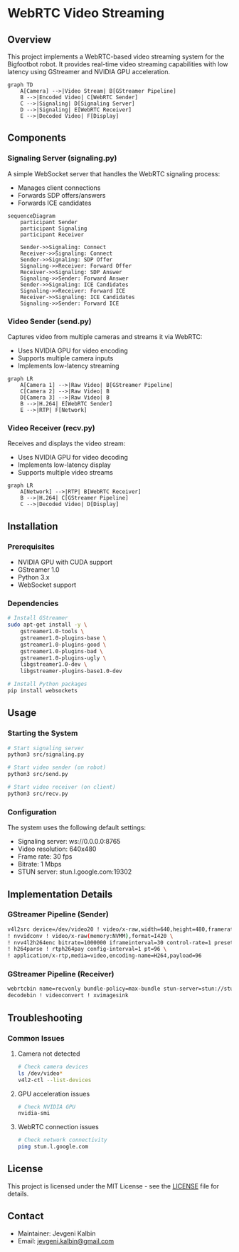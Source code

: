 # WebRTC Video Streaming

## Overview

This project implements a WebRTC-based video streaming system for the Bigfootbot robot. It provides real-time video streaming capabilities with low latency using GStreamer and NVIDIA GPU acceleration.

```mermaid
graph TD
    A[Camera] -->|Video Stream| B[GStreamer Pipeline]
    B -->|Encoded Video| C[WebRTC Sender]
    C -->|Signaling| D[Signaling Server]
    D -->|Signaling| E[WebRTC Receiver]
    E -->|Decoded Video| F[Display]
```

## Components

### Signaling Server (signaling.py)
A simple WebSocket server that handles the WebRTC signaling process:
- Manages client connections
- Forwards SDP offers/answers
- Forwards ICE candidates

```mermaid
sequenceDiagram
    participant Sender
    participant Signaling
    participant Receiver
    
    Sender->>Signaling: Connect
    Receiver->>Signaling: Connect
    Sender->>Signaling: SDP Offer
    Signaling->>Receiver: Forward Offer
    Receiver->>Signaling: SDP Answer
    Signaling->>Sender: Forward Answer
    Sender->>Signaling: ICE Candidates
    Signaling->>Receiver: Forward ICE
    Receiver->>Signaling: ICE Candidates
    Signaling->>Sender: Forward ICE
```

### Video Sender (send.py)
Captures video from multiple cameras and streams it via WebRTC:
- Uses NVIDIA GPU for video encoding
- Supports multiple camera inputs
- Implements low-latency streaming

```mermaid
graph LR
    A[Camera 1] -->|Raw Video| B[GStreamer Pipeline]
    C[Camera 2] -->|Raw Video| B
    D[Camera 3] -->|Raw Video| B
    B -->|H.264| E[WebRTC Sender]
    E -->|RTP| F[Network]
```

### Video Receiver (recv.py)
Receives and displays the video stream:
- Uses NVIDIA GPU for video decoding
- Implements low-latency display
- Supports multiple video streams

```mermaid
graph LR
    A[Network] -->|RTP| B[WebRTC Receiver]
    B -->|H.264| C[GStreamer Pipeline]
    C -->|Decoded Video| D[Display]
```

## Installation

### Prerequisites
- NVIDIA GPU with CUDA support
- GStreamer 1.0
- Python 3.x
- WebSocket support

### Dependencies
```bash
# Install GStreamer
sudo apt-get install -y \
    gstreamer1.0-tools \
    gstreamer1.0-plugins-base \
    gstreamer1.0-plugins-good \
    gstreamer1.0-plugins-bad \
    gstreamer1.0-plugins-ugly \
    libgstreamer1.0-dev \
    libgstreamer-plugins-base1.0-dev

# Install Python packages
pip install websockets
```

## Usage

### Starting the System
```bash
# Start signaling server
python3 src/signaling.py

# Start video sender (on robot)
python3 src/send.py

# Start video receiver (on client)
python3 src/recv.py
```

### Configuration
The system uses the following default settings:
- Signaling server: ws://0.0.0.0:8765
- Video resolution: 640x480
- Frame rate: 30 fps
- Bitrate: 1 Mbps
- STUN server: stun.l.google.com:19302

## Implementation Details

### GStreamer Pipeline (Sender)
```bash
v4l2src device=/dev/video20 ! video/x-raw,width=640,height=480,framerate=30/1 \
! nvvidconv ! video/x-raw(memory:NVMM),format=I420 \
! nvv4l2h264enc bitrate=1000000 iframeinterval=30 control-rate=1 preset-level=1 profile=2 \
! h264parse ! rtph264pay config-interval=1 pt=96 \
! application/x-rtp,media=video,encoding-name=H264,payload=96
```

### GStreamer Pipeline (Receiver)
```bash
webrtcbin name=recvonly bundle-policy=max-bundle stun-server=stun://stun.l.google.com:19302 \
decodebin ! videoconvert ! xvimagesink
```

## Troubleshooting

### Common Issues
1. Camera not detected
   ```bash
   # Check camera devices
   ls /dev/video*
   v4l2-ctl --list-devices
   ```

2. GPU acceleration issues
   ```bash
   # Check NVIDIA GPU
   nvidia-smi
   ```

3. WebRTC connection issues
   ```bash
   # Check network connectivity
   ping stun.l.google.com
   ```

## License

This project is licensed under the MIT License - see the [LICENSE](LICENSE) file for details.

## Contact

- Maintainer: Jevgeni Kalbin
- Email: jevgeni.kalbin@gmail.com 
